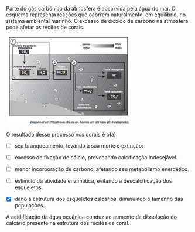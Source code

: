 

Parte do gás carbônico da atmosfera é absorvida pela água do mar. O esquema representa reações que ocorrem naturalmente, em equilíbrio, no sistema ambiental marinho. O excesso de dióxido de carbono na atmosfera pode afetar os recifes de corais.

![](8c73fd6e-a797-5623-4ea3-d55f9bec2f85.png)

O resultado desse processo nos corais é o(a)



- [ ] seu branqueamento, levando à sua morte e extinção.
- [ ] excesso de fixação de cálcio, provocando calcificação indesejável.
- [ ] menor incorporação de carbono, afetando seu metabolismo energético.
- [ ] estímulo da atividade enzimática, evitando a descalcificação dos esqueletos.
- [x] dano à estrutura dos esqueletos calcários, diminuindo o tamanho das populações.


A acidificação da água oceânica conduz ao aumento da dissolução do calcário presente na estrutura dos recifes de coral.
